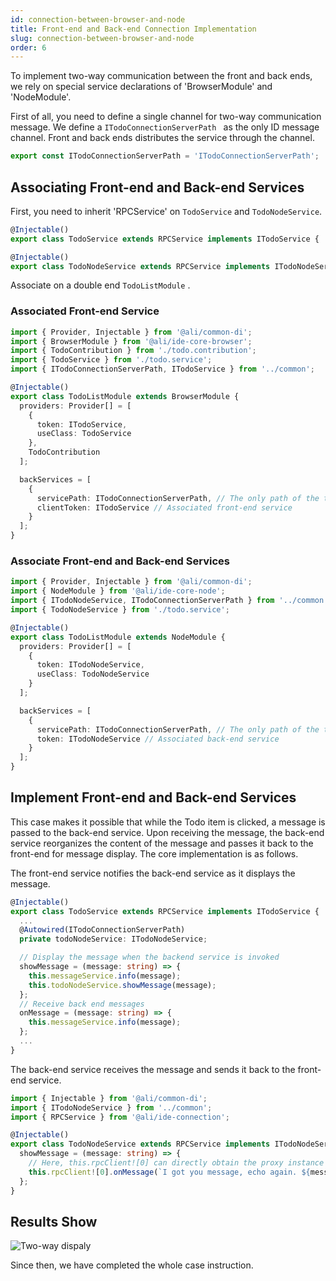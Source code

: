 ```yaml
---
id: connection-between-browser-and-node
title: Front-end and Back-end Connection Implementation
slug: connection-between-browser-and-node
order: 6
---
```


To implement two-way communication between the front and back ends, we rely on special service declarations of 'BrowserModule' and 'NodeModule'.  

First of all, you need to define a single channel for two-way communication message. We define a `ITodoConnectionServerPath ` as the only ID message channel. Front and back ends distributes the service through the channel.  

```ts
export const ITodoConnectionServerPath = 'ITodoConnectionServerPath';
```

## Associating Front-end and Back-end Services

First, you need to inherit 'RPCService' on `TodoService` and `TodoNodeService`.

```ts
@Injectable()
export class TodoService extends RPCService implements ITodoService { ... }
```

```ts
@Injectable()
export class TodoNodeService extends RPCService implements ITodoNodeService { ... }
```

Associate on a double end `TodoListModule` .

### Associated Front-end Service

```ts
import { Provider, Injectable } from '@ali/common-di';
import { BrowserModule } from '@ali/ide-core-browser';
import { TodoContribution } from './todo.contribution';
import { TodoService } from './todo.service';
import { ITodoConnectionServerPath, ITodoService } from '../common';

@Injectable()
export class TodoListModule extends BrowserModule {
  providers: Provider[] = [
    {
      token: ITodoService,
      useClass: TodoService
    },
    TodoContribution
  ];

  backServices = [
    {
      servicePath: ITodoConnectionServerPath, // The only path of the two-end communication channel
      clientToken: ITodoService // Associated front-end service
    }
  ];
}
```

### Associate Front-end and Back-end Services

```ts
import { Provider, Injectable } from '@ali/common-di';
import { NodeModule } from '@ali/ide-core-node';
import { ITodoNodeService, ITodoConnectionServerPath } from '../common';
import { TodoNodeService } from './todo.service';

@Injectable()
export class TodoListModule extends NodeModule {
  providers: Provider[] = [
    {
      token: ITodoNodeService,
      useClass: TodoNodeService
    }
  ];

  backServices = [
    {
      servicePath: ITodoConnectionServerPath, // The only path of the two-end communication channel
      token: ITodoNodeService // Associated back-end service
    }
  ];
}
```

## Implement Front-end and Back-end Services

This case makes it possible that while the Todo item is clicked, a message is passed to the back-end service. Upon receiving the message, the back-end service reorganizes the content of the message and passes it back to the front-end for message display. The core implementation is as follows.

The front-end service notifies the back-end service as it displays the message.

```ts
@Injectable()
export class TodoService extends RPCService implements ITodoService {
  ...
  @Autowired(ITodoConnectionServerPath)
  private todoNodeService: ITodoNodeService;

  // Display the message when the backend service is invoked
  showMessage = (message: string) => {
    this.messageService.info(message);
    this.todoNodeService.showMessage(message);
  };
  // Receive back end messages
  onMessage = (message: string) => {
    this.messageService.info(message);
  };
  ...
}
```

The back-end service receives the message and sends it back to the front-end service.

```ts
import { Injectable } from '@ali/common-di';
import { ITodoNodeService } from '../common';
import { RPCService } from '@ali/ide-connection';

@Injectable()
export class TodoNodeService extends RPCService implements ITodoNodeService {
  showMessage = (message: string) => {
    // Here, this.rpcClient![0] can directly obtain the proxy instance under the communication channel
    this.rpcClient![0].onMessage(`I got you message, echo again. ${message}`);
  };
}
```

## Results Show

![Two-way dispaly](https://img.alicdn.com/imgextra/i1/O1CN01ItcgHk1l0kmoQIjmb_!!6000000004757-1-tps-1200-706.gif)

Since then, we have completed the whole case instruction.

